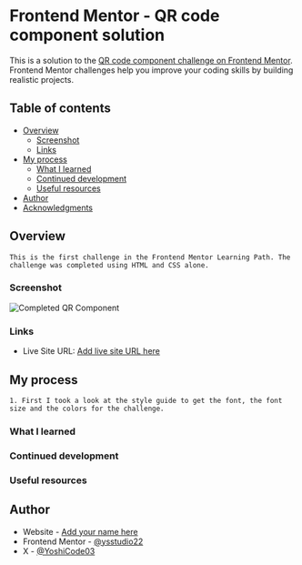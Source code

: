 # Frontend Mentor - QR code component solution

This is a solution to the [QR code component challenge on Frontend Mentor](https://www.frontendmentor.io/challenges/qr-code-component-iux_sIO_H). Frontend Mentor challenges help you improve your coding skills by building realistic projects. 

## Table of contents

- [Overview](#overview)
  - [Screenshot](#screenshot)
  - [Links](#links)
- [My process](#my-process)
  - [What I learned](#what-i-learned)
  - [Continued development](#continued-development)
  - [Useful resources](#useful-resources)
- [Author](#author)
- [Acknowledgments](#acknowledgments)

## Overview
    This is the first challenge in the Frontend Mentor Learning Path. The challenge was completed using HTML and CSS alone.

### Screenshot

![Completed QR Component](./Completed-QR-Component.jpg)

### Links

- Live Site URL: [Add live site URL here](https://your-live-site-url.com)

## My process
    1. First I took a look at the style guide to get the font, the font size and the colors for the challenge.

### What I learned


### Continued development

### Useful resources

## Author

- Website - [Add your name here](https://www.your-site.com)
- Frontend Mentor - [@ysstudio22](https://www.frontendmentor.io/profile/ysstudio22)
- X - [@YoshiCode03](https://www.twitter.com/YoshiCode03)
